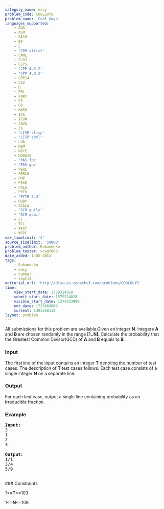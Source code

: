 ```yaml
---
category_name: easy
problem_code: COOLGUYS
problem_name: 'Cool Guys'
languages_supported:
    - ADA
    - ASM
    - BASH
    - BF
    - C
    - 'C99 strict'
    - CAML
    - CLOJ
    - CLPS
    - 'CPP 4.3.2'
    - 'CPP 4.9.2'
    - CPP14
    - CS2
    - D
    - ERL
    - FORT
    - FS
    - GO
    - HASK
    - ICK
    - ICON
    - JAVA
    - JS
    - 'LISP clisp'
    - 'LISP sbcl'
    - LUA
    - NEM
    - NICE
    - NODEJS
    - 'PAS fpc'
    - 'PAS gpc'
    - PERL
    - PERL6
    - PHP
    - PIKE
    - PRLG
    - PYTH
    - 'PYTH 3.4'
    - RUBY
    - SCALA
    - 'SCM guile'
    - 'SCM qobi'
    - ST
    - TCL
    - TEXT
    - WSPC
max_timelimit: '3'
source_sizelimit: '50000'
problem_author: Rubanenko
problem_tester: xcwgf666
date_added: 1-05-2013
tags:
    - Rubanenko
    - easy
    - number
    - sept13
editorial_url: 'http://discuss.codechef.com/problems/COOLGUYS'
time:
    view_start_date: 1379324028
    submit_start_date: 1379324028
    visible_start_date: 1379323800
    end_date: 1735669800
    current: 1493558132
layout: problem
---
```

All submissions for this problem are available.Given an integer **N**. Integers **A** and **B** are chosen randomly in the range **\[1..N\]**. Calculate the probability that the Greatest Common Divisor(GCD) of **A** and **B** equals to **B**.

### Input

The first line of the input contains an integer **T** denoting the number of test cases. The description of **T** test cases follows. Each test case consists of a single integer **N** on a separate line.

### Output

For each test case, output a single line containing probability as an irreducible fraction.

### Example

<pre><b>Input:</b>
3
1
2
3

<b>Output:</b>
1/1
3/4
5/9

</pre>### Constraints
1<=**T**<=103

1<=**N**<=109
